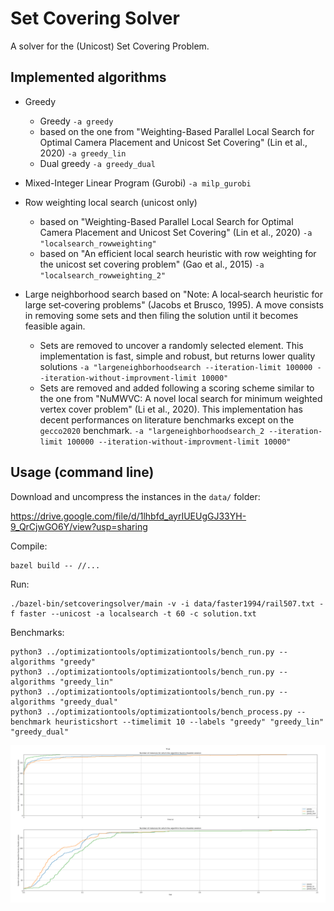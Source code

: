 # Set Covering Solver

A solver for the (Unicost) Set Covering Problem.

## Implemented algorithms

- Greedy
  - Greedy `-a greedy`
  - based on the one from "Weighting-Based Parallel Local Search for Optimal Camera Placement and Unicost Set Covering" (Lin et al., 2020) `-a greedy_lin`
  - Dual greedy `-a greedy_dual`

- Mixed-Integer Linear Program (Gurobi) `-a milp_gurobi`

- Row weighting local search (unicost only)
  - based on "Weighting-Based Parallel Local Search for Optimal Camera Placement and Unicost Set Covering" (Lin et al., 2020) `-a "localsearch_rowweighting"`
  - based on "An efficient local search heuristic with row weighting for the unicost set covering problem" (Gao et al., 2015) `-a "localsearch_rowweighting_2"`

- Large neighborhood search based on "Note: A local‐search heuristic for large set‐covering problems" (Jacobs et Brusco, 1995). A move consists in removing some sets and then filing the solution until it becomes feasible again.
  - Sets are removed to uncover a randomly selected element. This implementation is fast, simple and robust, but returns lower quality solutions `-a "largeneighborhoodsearch --iteration-limit 100000 --iteration-without-improvment-limit 10000"`
  - Sets are removed and added following a scoring scheme similar to the one from "NuMWVC: A novel local search for minimum weighted vertex cover problem" (Li et al., 2020). This implementation has decent performances on literature benchmarks except on the  `gecco2020` benchmark. `-a "largeneighborhoodsearch_2 --iteration-limit 100000 --iteration-without-improvment-limit 10000"`

## Usage (command line)

Download and uncompress the instances in the `data/` folder:

https://drive.google.com/file/d/1lhbfd_ayrIUEUgGJ33YH-9_QrCjwGO6Y/view?usp=sharing

Compile:
```shell
bazel build -- //...
```

Run:
```shell
./bazel-bin/setcoveringsolver/main -v -i data/faster1994/rail507.txt -f faster --unicost -a localsearch -t 60 -c solution.txt
```

Benchmarks:
```shell
python3 ../optimizationtools/optimizationtools/bench_run.py --algorithms "greedy"
python3 ../optimizationtools/optimizationtools/bench_run.py --algorithms "greedy_lin"
python3 ../optimizationtools/optimizationtools/bench_run.py --algorithms "greedy_dual"
python3 ../optimizationtools/optimizationtools/bench_process.py --benchmark heuristicshort --timelimit 10 --labels "greedy" "greedy_lin" "greedy_dual"
```

![heuristicshort](img/heuristicshort.png?raw=true "heuristicshort")


